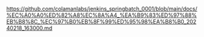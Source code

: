 


https://github.com/colamanlabs/jenkins_springbatch_0001/blob/main/docs/%EC%A0%A0%ED%82%A8%EC%8A%A4_%EA%B9%83%ED%97%88%EB%B8%8C_%EC%97%B0%EB%8F%99%ED%95%98%EA%B8%B0_20240218_163000.md


